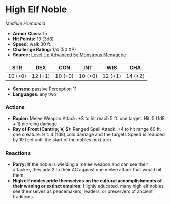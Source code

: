 # High Elf Noble

*Medium* *Humanoid*

- **Armor Class:** 15
- **Hit Points:** 13 (3d8)
- **Speed:** walk 30 ft.
- **Challenge Rating:** 1/4 (50 XP)
- **Source:** [Level Up Advanced 5e Monstrous Menagerie](https://www.levelup5e.com)

| STR | DEX | CON | INT | WIS | CHA |
| --- | --- | --- | --- | --- | --- |
| 10 (+0) | 12 (+1) | 10 (+0) | 10 (+0) | 12 (+1) | 14 (+2) |

- **Senses:** passive Perception 11
- **Languages:** any two
### Actions
- **Rapier:** Melee Weapon Attack: +3 to hit  reach 5 ft.  one target. Hit: 5 (1d8 + 1) piercing damage.
- **Ray of Frost (Cantrip; V, S):** Ranged Spell Attack: +4 to hit  range 60 ft.  one creature. Hit: 4 (1d8) cold damage  and the targets Speed is reduced by 10 feet until the start of the nobles next turn.
### Reactions
- **Parry:** If the noble is wielding a melee weapon and can see their attacker, they add 2 to their AC against one melee attack that would hit them.
- **High elf nobles pride themselves on the cultural accomplishments of their waning or extinct empires:** Highly educated, many high elf nobles see themselves as peacemakers, leaders, or preservers of ancient traditions.
